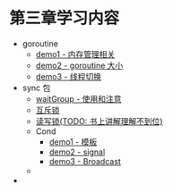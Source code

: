 # 第三章学习内容
- goroutine
    - [demo1 - 内存管理相关](goroutine/g1/g1.go)
    - [demo2 - goroutine 大小](goroutine/g2/g2.go)
    - [demo3 - 线程切换](goroutine/g3/g3.go)
- sync 包
    - [waitGroup - 使用和注意](sync/waitGroup/s1.go) 
    - [互斥锁](sync/互斥锁/s2.go)
    - [读写锁(TODO: 书上讲解理解不到位)](sync/读写锁/s3.go)
    - Cond
        - [demo1 - 模板](sync/cond/c1/c1.go)
        - [demo2 - signal](sync/cond/c2/c2.go)
        - [demo3 - Broadcast](sync/cond/c3/c3.go)
    - 
- 